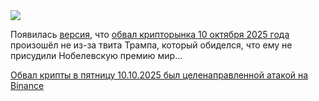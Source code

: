 <!--2025-10-14 14:29:22-->
<div class="yb">
  <div class="rss habr"><img src="https://habrastorage.org/getpro/habr/upload_files/24c/1ab/d55/24c1abd558c8f001d3eb3c3ff989fa04.jpg" /><p>Появилась <a href="https://t.me/DeCenter/22348" rel="noopener noreferrer nofollow">версия</a>, что <a href="https://finance.yahoo.com/news/record-19bn-crypto-crash-exposes-194741410.html" rel="noopener noreferrer nofollow">обвал крипторынка 10 октября 2025&nbsp;года</a> произошёл не из-за твита Трампа, который обиделся, что ему не присудили Нобелевскую премию мир... <p class="titl"><a href="https://habr.com/ru/news/956510/?utm_source=habrahabr&utm_medium=rss&utm_campaign=956510">Обвал крипты в пятницу 10.10.2025 был целенаправленной атакой на Binance</a></p></div>
</div>
